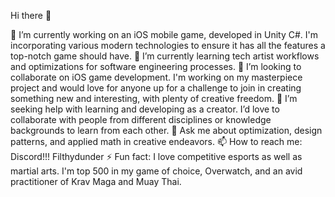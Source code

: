 
Hi there 👋

🔭 I’m currently working on an iOS mobile game, developed in Unity C#. I'm incorporating various modern technologies to ensure it has all the features a top-notch game should have.
🌱 I’m currently learning tech artist workflows and optimizations for software engineering processes.
👯 I’m looking to collaborate on iOS game development. I'm working on my masterpiece project and would love for anyone up for a challenge to join in creating something new and interesting, with plenty of creative freedom.
🤔 I’m seeking help with learning and developing as a creator. I’d love to collaborate with people from different disciplines or knowledge backgrounds to learn from each other.
💬 Ask me about optimization, design patterns, and applied math in creative endeavors.
📫 How to reach me: Discord!!! Filthydunder
⚡ Fun fact: I love competitive esports as well as martial arts. I'm top 500 in my game of choice, Overwatch, and an avid practitioner of Krav Maga and Muay Thai.
